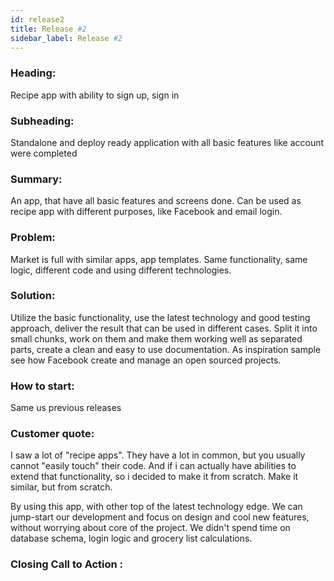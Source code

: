```yaml
---
id: release2
title: Release #2
sidebar_label: Release #2
---
```


### Heading:
Recipe app with ability to sign up, sign in

### Subheading:
Standalone and deploy ready application with all basic features like account were completed

### Summary:
An app, that have all basic features and screens done. Can be used as recipe app with different purposes, like Facebook and email login.

### Problem:
Market is full with similar apps, app templates. Same functionality, same logic, different code and using different technologies.

### Solution:
Utilize the basic functionality, use the latest technology and good testing approach, deliver the result that can be used in different cases. Split it into small chunks, work on them and make them working well as separated parts, create a clean and easy to use documentation. As inspiration sample see how Facebook create and manage an open sourced projects.

### How to start:
Same us previous releases

### Customer quote:
I saw a lot of "recipe apps". They have a lot in common, but you usually cannot "easily touch" their code. And if i can actually have abilities to extend that functionality, so i decided to make it from scratch. Make it similar, but from scratch.

By using this app, with other top of the latest technology edge. We can jump-start our development and focus on design and cool new features, without worrying about core of the project. We didn't spend time on database schema, login logic and grocery list calculations.

### Closing Call to Action :
